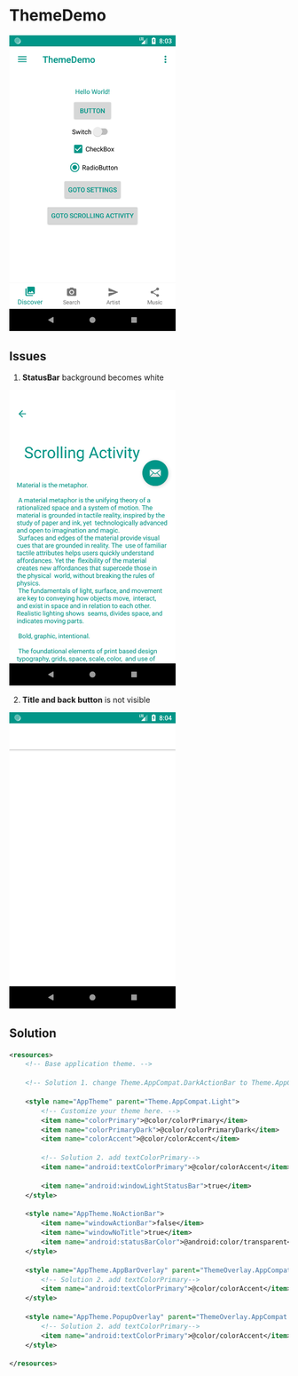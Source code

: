 # ThemeDemo

<img src="https://raw.githubusercontent.com/PuniCharana/ThemeDemo/master/images/theme_demo.png" alt="Theme Demo" width="300px">

## Issues

1. **StatusBar** background becomes white  

<img src="https://raw.githubusercontent.com/PuniCharana/ThemeDemo/master/images/scrolling.png" alt="Theme Demo" width="300px">

2. **Title and back button** is not visible 

<img src="https://raw.githubusercontent.com/PuniCharana/ThemeDemo/master/images/settings.png" alt="Theme Demo" width="300px">

## Solution

```xml
<resources>
    <!-- Base application theme. -->

    <!-- Solution 1. change Theme.AppCompat.DarkActionBar to Theme.AppCompat.Light-->

    <style name="AppTheme" parent="Theme.AppCompat.Light">
        <!-- Customize your theme here. -->
        <item name="colorPrimary">@color/colorPrimary</item>
        <item name="colorPrimaryDark">@color/colorPrimaryDark</item>
        <item name="colorAccent">@color/colorAccent</item>

        <!-- Solution 2. add textColorPrimary-->
        <item name="android:textColorPrimary">@color/colorAccent</item>

        <item name="android:windowLightStatusBar">true</item>
    </style>

    <style name="AppTheme.NoActionBar">
        <item name="windowActionBar">false</item>
        <item name="windowNoTitle">true</item>
        <item name="android:statusBarColor">@android:color/transparent</item>
    </style>

    <style name="AppTheme.AppBarOverlay" parent="ThemeOverlay.AppCompat.Dark.ActionBar">
    	<!-- Solution 2. add textColorPrimary-->
        <item name="android:textColorPrimary">@color/colorAccent</item>
    </style>

    <style name="AppTheme.PopupOverlay" parent="ThemeOverlay.AppCompat.Light">
        <!-- Solution 2. add textColorPrimary-->
        <item name="android:textColorPrimary">@color/colorAccent</item>
    </style>

</resources>
```